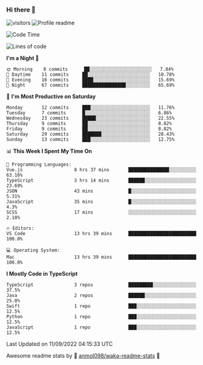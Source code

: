 ### Hi there 👋  
![visitors](https://visitor-badge.laobi.icu/badge?page_id=leverglowh) ![Profile readme](https://github.com/leverglowh/leverglowh/workflows/Profile%20readme/badge.svg?branch=master)

<!--START_SECTION:waka-->
![Code Time](http://img.shields.io/badge/Code%20Time-1%2C362%20hrs%206%20mins-blue)

![Lines of code](https://img.shields.io/badge/From%20Hello%20World%20I%27ve%20Written-18%20Thousand%20lines%20of%20code-blue)

**I'm a Night 🦉** 

```text
🌞 Morning    8 commits      ██░░░░░░░░░░░░░░░░░░░░░░░   7.84% 
🌆 Daytime    11 commits     ██░░░░░░░░░░░░░░░░░░░░░░░   10.78% 
🌃 Evening    16 commits     ████░░░░░░░░░░░░░░░░░░░░░   15.69% 
🌙 Night      67 commits     ████████████████░░░░░░░░░   65.69%

```
📅 **I'm Most Productive on Saturday** 

```text
Monday       12 commits     ███░░░░░░░░░░░░░░░░░░░░░░   11.76% 
Tuesday      7 commits      █░░░░░░░░░░░░░░░░░░░░░░░░   6.86% 
Wednesday    23 commits     █████░░░░░░░░░░░░░░░░░░░░   22.55% 
Thursday     9 commits      ██░░░░░░░░░░░░░░░░░░░░░░░   8.82% 
Friday       9 commits      ██░░░░░░░░░░░░░░░░░░░░░░░   8.82% 
Saturday     29 commits     ███████░░░░░░░░░░░░░░░░░░   28.43% 
Sunday       13 commits     ███░░░░░░░░░░░░░░░░░░░░░░   12.75%

```


📊 **This Week I Spent My Time On** 

```text
💬 Programming Languages: 
Vue.js                   8 hrs 37 mins       ███████████████░░░░░░░░░░   63.16% 
TypeScript               3 hrs 14 mins       ██████░░░░░░░░░░░░░░░░░░░   23.69% 
JSON                     43 mins             █░░░░░░░░░░░░░░░░░░░░░░░░   5.31% 
JavaScript               35 mins             █░░░░░░░░░░░░░░░░░░░░░░░░   4.3% 
SCSS                     17 mins             ░░░░░░░░░░░░░░░░░░░░░░░░░   2.18%

🔥 Editors: 
VS Code                  13 hrs 39 mins      █████████████████████████   100.0%

💻 Operating System: 
Mac                      13 hrs 39 mins      █████████████████████████   100.0%

```

**I Mostly Code in TypeScript** 

```text
TypeScript               3 repos             █████████░░░░░░░░░░░░░░░░   37.5% 
Java                     2 repos             ██████░░░░░░░░░░░░░░░░░░░   25.0% 
Swift                    1 repo              ███░░░░░░░░░░░░░░░░░░░░░░   12.5% 
Python                   1 repo              ███░░░░░░░░░░░░░░░░░░░░░░   12.5% 
JavaScript               1 repo              ███░░░░░░░░░░░░░░░░░░░░░░   12.5%

```



 Last Updated on 11/09/2022 04:15:33 UTC
<!--END_SECTION:waka-->


Awesome readme stats by :star2: [anmol098/waka-readme-stats](https://github.com/anmol098/waka-readme-stats) :star2:
